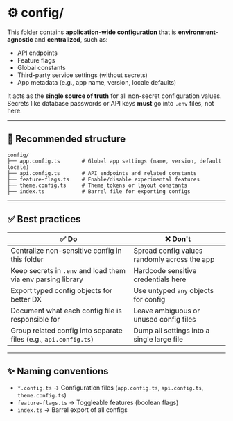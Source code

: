# ⚙️ config/

This folder contains **application-wide configuration** that is **environment-agnostic** and **centralized**, such as:

- API endpoints
- Feature flags
- Global constants
- Third-party service settings (without secrets)
- App metadata (e.g., app name, version, locale defaults)

It acts as the **single source of truth** for all non-secret configuration values.  
Secrets like database passwords or API keys **must** go into `.env` files, not here.

---

## 📁 Recommended structure

```
config/
├── app.config.ts       # Global app settings (name, version, default locale)
├── api.config.ts       # API endpoints and related constants
├── feature-flags.ts    # Enable/disable experimental features
├── theme.config.ts     # Theme tokens or layout constants
├── index.ts            # Barrel file for exporting configs
```

---

## ✅ Best practices

| ✅ Do                                                              | ❌ Don't                                      |
|-------------------------------------------------------------------|-----------------------------------------------|
| Centralize non-sensitive config in this folder                    | Spread config values randomly across the app  |
| Keep secrets in `.env` and load them via env parsing library      | Hardcode sensitive credentials here           |
| Export typed config objects for better DX                         | Use untyped `any` objects for config          |
| Document what each config file is responsible for                 | Leave ambiguous or unused config files        |
| Group related config into separate files (e.g., `api.config.ts`)  | Dump all settings into a single large file    |

---

## ✨ Naming conventions

- `*.config.ts` → Configuration files (`app.config.ts`, `api.config.ts`, `theme.config.ts`)
- `feature-flags.ts` → Toggleable features (boolean flags)
- `index.ts` → Barrel export of all configs
